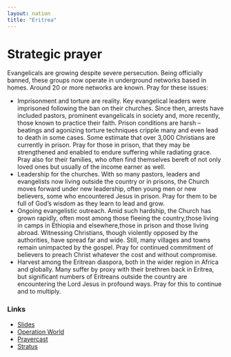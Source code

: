 ```yaml
---
layout: nation
title: "Eritrea"
---
```


# Strategic prayer

Evangelicals are growing despite severe persecution. Being officially banned, these groups now operate in underground networks based in homes. Around 20 or more networks are known. Pray for these issues:

- Imprisonment and torture are reality. Key evangelical leaders were imprisoned following the ban on their churches. Since then, arrests have included pastors, prominent evangelicals in society and, more recently, those known to practice their faith. Prison conditions are harsh – beatings and agonizing torture techniques cripple many and even lead to death in some cases. Some estimate that over 3,000 Christians are currently in prison. Pray for those in prison, that they may be strengthened and enabled to endure suffering while radiating grace. Pray also for their families, who often find themselves bereft of not only loved ones but usually of the income earner as well.
- Leadership for the churches. With so many pastors, leaders and evangelists now living outside the country or in prisons, the Church moves forward under new leadership, often young men or new believers, some who encountered Jesus in prison. Pray for them to be full of God’s wisdom as they learn to lead and grow.
- Ongoing evangelistic outreach. Amid such hardship, the Church has grown rapidly, often most among those fleeing the country,those living in camps in Ethiopia and elsewhere,those in prison and those living abroad. Witnessing Christians, though violently opposed by the authorities, have spread far and wide. Still, many villages and towns remain unimpacted by the gospel. Pray for continued commitment of believers to preach Christ whatever the cost and without compromise.
- Harvest among the Eritrean diaspora, both in the wider region in Africa and globally. Many suffer by proxy with their brethren back in Eritrea, but significant numbers of Eritreans outside the country are encountering the Lord Jesus in profound ways. Pray for this to continue and to multiply.

### Links

- [Slides](http://kyk.kiekies.net/?src=https://ccwaterkloof.github.io/prayer/slides/eritrea.md)
- [Operation World](https://operationworld.org/locations/eritrea/)
- [Prayercast](https://prayercast.com/eritrea.html)
- [Stratus](https://globe.stratus.earth/globe-explorer/ERI)
